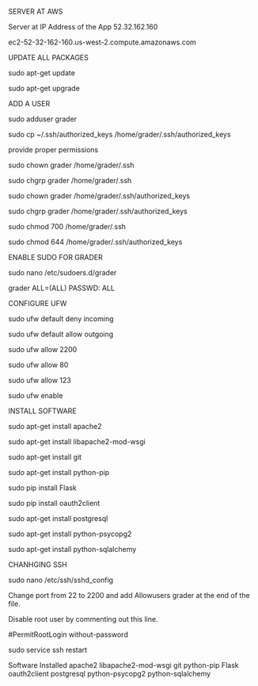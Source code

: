 SERVER AT AWS

Server at IP Address of the App 52.32.162.160

ec2-52-32-162-160.us-west-2.compute.amazonaws.com

UPDATE ALL PACKAGES

sudo apt-get update 

sudo apt-get upgrade

ADD A USER

sudo adduser grader

sudo cp ~/.ssh/authorized_keys /home/grader/.ssh/authorized_keys

provide proper permissions

sudo chown grader /home/grader/.ssh

sudo chgrp grader /home/grader/.ssh

sudo chown grader /home/grader/.ssh/authorized_keys

sudo chgrp grader /home/grader/.ssh/authorized_keys

sudo chmod 700 /home/grader/.ssh

sudo chmod 644 /home/grader/.ssh/authorized_keys

ENABLE SUDO FOR GRADER

sudo nano /etc/sudoers.d/grader

grader ALL=(ALL) PASSWD: ALL


CONFIGURE UFW

sudo ufw default deny incoming

sudo ufw default allow outgoing

sudo ufw allow 2200

sudo ufw allow 80

sudo ufw allow 123

sudo ufw enable


INSTALL SOFTWARE

sudo apt-get install apache2

sudo apt-get install libapache2-mod-wsgi

sudo apt-get install git

sudo apt-get install python-pip

sudo pip install Flask

sudo pip install oauth2client

sudo apt-get install postgresql 

sudo apt-get install python-psycopg2

sudo apt-get install python-sqlalchemy

CHANHGING SSH

sudo nano /etc/ssh/sshd_config

Change port from 22 to 2200 and add Allowusers grader at the end of the file.

Disable root user by commenting out this line.

#PermitRootLogin without-password

sudo service ssh restart


Software Installed
apache2
libapache2-mod-wsgi
git
python-pip
Flask
oauth2client
postgresql 
python-psycopg2
python-sqlalchemy
